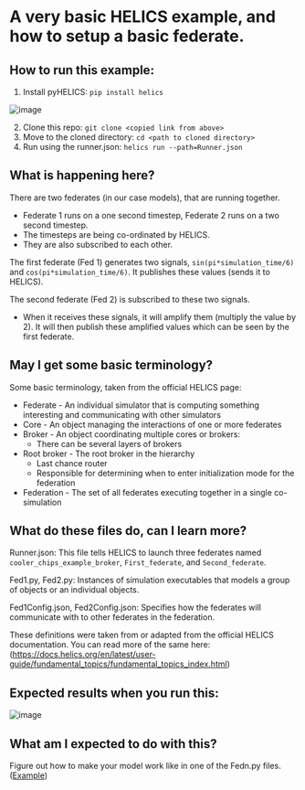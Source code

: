 

# A very basic HELICS example, and how to setup a basic federate. 

## How to run this example:

1. Install pyHELICS: `pip install helics`

![image](https://github.com/jmythms/CoolerChips_HELICS_example/assets/45446967/8ac2d911-1bce-4a48-9758-66f77f84d88f)

2. Clone this repo: `git clone <copied link from above>`
3. Move to the cloned directory: `cd <path to cloned directory>`
4. Run using the runner.json:  `helics run --path=Runner.json`

## What is happening here?

There are two federates (in our case models), that are running together.

 - Federate 1 runs on a one second timestep, Federate 2 runs on a two second timestep.
 - The timesteps are being co-ordinated by HELICS. 
 - They are also
   subscribed to each other.

  

The first federate (Fed 1) generates two signals, 
`sin(pi*simulation_time/6)` 
and 
`cos(pi*simulation_time/6)`.
It publishes these values (sends it to HELICS).

  
The second federate (Fed 2) is subscribed to these two signals. 

 - When it receives these signals, it will amplify them (multiply the
   value by 2). 
   It will then publish these amplified values which can be seen by the first federate.

## May I get some basic terminology?

Some basic terminology, taken from the official HELICS page:
- Federate - An individual simulator that is computing something interesting and communicating with other simulators
- Core - An object managing the interactions of one or more federates
- Broker - An object coordinating multiple cores or brokers:
    - There can be several layers of brokers
- Root broker - The root broker in the hierarchy
    - Last chance router
    - Responsible for determining when to enter initialization mode for the federation
- Federation - The set of all federates executing together in a single co-simulation

## What do these files do, can I learn more?

Runner.json: This file tells HELICS to launch three federates named `cooler_chips_example_broker`, `First_federate`, and `Second_federate`. 

Fed1.py, Fed2.py: Instances of simulation executables that models a group of objects or an individual objects.

Fed1Config.json, Fed2Config.json: Specifies how the federates will communicate with to other federates in the federation. 

These definitions were taken from or adapted from the official HELICS documentation. You can read more of the same here:  (https://docs.helics.org/en/latest/user-guide/fundamental_topics/fundamental_topics_index.html)

## Expected results when you run this:

![image](https://github.com/jmythms/CoolerChips_HELICS_example/assets/45446967/5a9a1a10-f54a-46e1-9db4-24fcf6d26557)

## What am I expected to do with this?

Figure out how to make your model work like in one of the Fedn.py files. ([Example](https://github.com/jmythms/CoolerChips-2/blob/aefb615a4e076054735904efac840f0805a1799b/Fed1.py#L59-L62))
